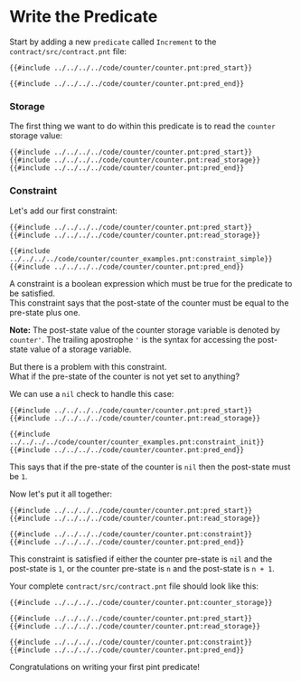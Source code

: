 # Write the Predicate

Start by adding a new `predicate` called `Increment` to the `contract/src/contract.pnt` file:
```pint
{{#include ../../../../code/counter/counter.pnt:pred_start}}

{{#include ../../../../code/counter/counter.pnt:pred_end}}
```
### Storage
The first thing we want to do within this predicate is to read the `counter` storage value:
```pint
{{#include ../../../../code/counter/counter.pnt:pred_start}}
{{#include ../../../../code/counter/counter.pnt:read_storage}}
{{#include ../../../../code/counter/counter.pnt:pred_end}}
```
### Constraint
Let's add our first constraint:
```pint
{{#include ../../../../code/counter/counter.pnt:pred_start}}
{{#include ../../../../code/counter/counter.pnt:read_storage}}

{{#include ../../../../code/counter/counter_examples.pnt:constraint_simple}}
{{#include ../../../../code/counter/counter.pnt:pred_end}}
```
A constraint is a boolean expression which must be true for the predicate to be satisfied. \
This constraint says that the post-state of the counter must be equal to the pre-state plus one.

**Note:** The post-state value of the counter storage variable is denoted by `counter'`. The trailing apostrophe `'` is the syntax for accessing the post-state value of a storage variable.

But there is a problem with this constraint. \
What if the pre-state of the counter is not yet set to anything?

We can use a `nil` check to handle this case:
```pint
{{#include ../../../../code/counter/counter.pnt:pred_start}}
{{#include ../../../../code/counter/counter.pnt:read_storage}}

{{#include ../../../../code/counter/counter_examples.pnt:constraint_init}}
{{#include ../../../../code/counter/counter.pnt:pred_end}}
```
This says that if the pre-state of the counter is `nil` then the post-state must be `1`.

Now let's put it all together:
```pint
{{#include ../../../../code/counter/counter.pnt:pred_start}}
{{#include ../../../../code/counter/counter.pnt:read_storage}}

{{#include ../../../../code/counter/counter.pnt:constraint}}
{{#include ../../../../code/counter/counter.pnt:pred_end}}
```
This constraint is satisfied if either the counter pre-state is `nil` and the post-state is `1`, or the counter pre-state is `n` and the post-state is `n + 1`.

Your complete `contract/src/contract.pnt` file should look like this:
```pint
{{#include ../../../../code/counter/counter.pnt:counter_storage}}

{{#include ../../../../code/counter/counter.pnt:pred_start}}
{{#include ../../../../code/counter/counter.pnt:read_storage}}

{{#include ../../../../code/counter/counter.pnt:constraint}}
{{#include ../../../../code/counter/counter.pnt:pred_end}}
```
Congratulations on writing your first pint predicate!
